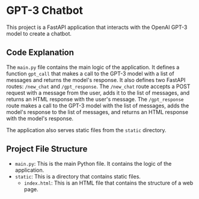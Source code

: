 
# GPT-3 Chatbot

This project is a FastAPI application that interacts with the OpenAI GPT-3 model to create a chatbot.

## Code Explanation

The `main.py` file contains the main logic of the application. It defines a function `gpt_call` that makes a call to the GPT-3 model with a list of messages and returns the model's response. It also defines two FastAPI routes: `/new_chat` and `/gpt_response`. The `/new_chat` route accepts a POST request with a message from the user, adds it to the list of messages, and returns an HTML response with the user's message. The `/gpt_response` route makes a call to the GPT-3 model with the list of messages, adds the model's response to the list of messages, and returns an HTML response with the model's response.

The application also serves static files from the `static` directory.

## Project File Structure

- `main.py`: This is the main Python file. It contains the logic of the application.
- `static`: This is a directory that contains static files.
  - `index.html`: This is an HTML file that contains the structure of a web page.
